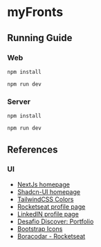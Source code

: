 # myFronts

## Running Guide

### Web
```
npm install
```
```
npm run dev
```

### Server
```
npm install
```
```
npm run dev
```

## References
### UI
- [NextJs homepage](https://nextjs.org/)
- [Shadcn-UI homepage](https://ui.shadcn.com/)
- [TailwindCSS Colors](https://tailwindcss.com/docs/customizing-colors)
- [Rocketseat profile page](https://rocketseat.com.br)
- [LinkedIN profile page](https://rocketseat.com.br)
- [Desafio Discover: Portfolio](https://rocketseat.com.br)
- [Bootstrap Icons](https://icons.getbootstrap.com/)
- [Boracodar - Rocketseat](https://www.rocketseat.com.br/boracodar)